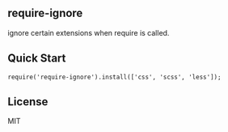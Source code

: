 require-ignore
---------

ignore certain extensions when require is called.

Quick Start
-----

```
require('require-ignore').install(['css', 'scss', 'less']);
```

License
------

MIT
